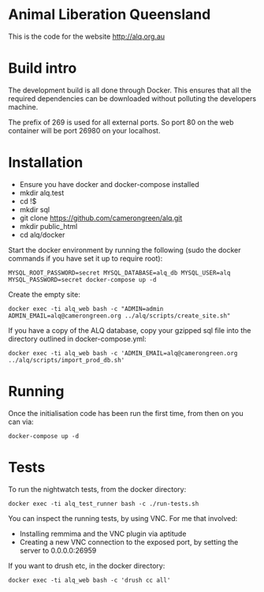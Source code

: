Animal Liberation Queensland
============================

This is the code for the website http://alq.org.au


# Build intro

The development build is all done through Docker.  This ensures that all the required dependencies can be downloaded without polluting the developers machine.

The prefix of 269 is used for all external ports.  So port 80 on the web container will be port 26980 on your localhost.

# Installation

* Ensure you have docker and docker-compose installed
* mkdir alq.test
* cd !$
* mkdir sql
* git clone https://github.com/camerongreen/alq.git
* mkdir public_html
* cd alq/docker

Start the docker environment by running the following (sudo the docker commands if you have set it up to require root):

    MYSQL_ROOT_PASSWORD=secret MYSQL_DATABASE=alq_db MYSQL_USER=alq MYSQL_PASSWORD=secret docker-compose up -d

Create the empty site:

    docker exec -ti alq_web bash -c "ADMIN=admin ADMIN_EMAIL=alq@camerongreen.org ../alq/scripts/create_site.sh"
    
If you have a copy of the ALQ database, copy your gzipped sql file into the directory outlined in docker-compose.yml:

    docker exec -ti alq_web bash -c 'ADMIN_EMAIL=alq@camerongreen.org ../alq/scripts/import_prod_db.sh'
    
# Running
    
Once the initialisation code has been run the first time, from then on you can via:

    docker-compose up -d


# Tests

To run the nightwatch tests, from the docker directory:

    docker exec -ti alq_test_runner bash -c ./run-tests.sh
    
You can inspect the running tests, by using VNC.  For me that involved:

* Installing remmima and the VNC plugin via aptitude
* Creating a new VNC connection to the exposed port, by setting the server to 0.0.0.0:26959

If you want to drush etc, in the docker directory:

    docker exec -ti alq_web bash -c 'drush cc all'
